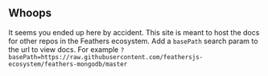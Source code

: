 ## Whoops

It seems you ended up here by accident. This site is meant to host the docs for other repos in the Feathers ecosystem. Add a `basePath` search param to the url to view docs. For example `?basePath=https://raw.githubusercontent.com/feathersjs-ecosystem/feathers-mongodb/master`